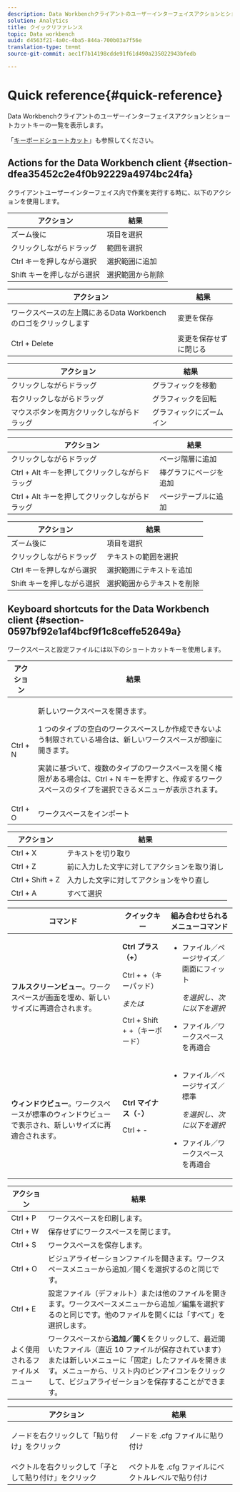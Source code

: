 ```yaml
---
description: Data Workbenchクライアントのユーザーインターフェイスアクションとショートカットキーの一覧を表示します。
solution: Analytics
title: クイックリファレンス
topic: Data workbench
uuid: d4563f21-4a0c-4ba5-844a-700b03a7f56e
translation-type: tm+mt
source-git-commit: aec1f7b14198cdde91f61d490a235022943bfedb

---
```



# Quick reference{#quick-reference}

Data Workbenchクライアントのユーザーインターフェイスアクションとショートカットキーの一覧を表示します。

「[キーボードショートカット](../../../home/c-get-started/c-vis/c-qk-ref.md#section-0597bf92e1af4bcf9f1c8ceffe52649a)」も参照してください。

## Actions for the Data Workbench client {#section-dfea35452c2e4f0b92229a4974bc24fa}

クライアントユーザーインターフェイス内で作業を実行する時に、以下のアクションを使用します。

| アクション | 結果 |
|---|---|
| ズーム後に  | 項目を選択 |
| クリックしながらドラッグ | 範囲を選択 |
| Ctrl キーを押しながら選択 | 選択範囲に追加 |
| Shift キーを押しながら選択 | 選択範囲から削除 |

<table id="table_468868B713E94F08BFF8F5C468F5100B"> 
 <thead> 
  <tr> 
   <th colname="col1" class="entry"> アクション </th> 
   <th colname="col2" class="entry"> 結果 </th> 
  </tr> 
 </thead>
 <tbody> 
  <tr> 
   <td colname="col1"> ワークスペースの左上隅にあるData Workbenchのロゴをクリックします </td> 
   <td colname="col2"> <p>変更を保存 </p> </td> 
  </tr> 
  <tr> 
   <td colname="col1"> Ctrl + Delete </td> 
   <td colname="col2"> 変更を保存せずに閉じる </td> 
  </tr> 
 </tbody> 
</table>

| アクション | 結果 |
|---|---|
| クリックしながらドラッグ | グラフィックを移動 |
| 右クリックしながらドラッグ | グラフィックを回転 |
| マウスボタンを両方クリックしながらドラッグ | グラフィックにズームイン |

| アクション | 結果 |
|---|---|
| クリックしながらドラッグ | ページ階層に追加 |
| Ctrl + Alt キーを押してクリックしながらドラッグ | 棒グラフにページを追加 |
| Ctrl + Alt キーを押してクリックしながらドラッグ | ページテーブルに追加 |

| アクション | 結果 |
|---|---|
| ズーム後に  | 項目を選択 |
| クリックしながらドラッグ | テキストの範囲を選択 |
| Ctrl キーを押しながら選択 | 選択範囲にテキストを追加 |
| Shift キーを押しながら選択 | 選択範囲からテキストを削除 |

## Keyboard shortcuts for the Data Workbench client {#section-0597bf92e1af4bcf9f1c8ceffe52649a}

ワークスペースと設定ファイルには以下のショートカットキーを使用します。

<table id="table_169AD5F75C92449FACEAC64660B4B50D"> 
 <thead> 
  <tr> 
   <th colname="col1" class="entry"> アクション </th> 
   <th colname="col2" class="entry"> 結果 </th> 
  </tr>
 </thead>
 <tbody> 
  <tr> 
   <td colname="col1"> Ctrl + N </td> 
   <td colname="col2"> <p>新しいワークスペースを開きます。 </p> <p>1 つのタイプの空白のワークスペースしか作成できないよう制限されている場合は、新しいワークスペースが即座に開きます。 </p> <p>実装に基づいて、複数のタイプのワークスペースを開く権限がある場合は、Ctrl + N キーを押すと、作成するワークスペースのタイプを選択できるメニューが表示されます。 </p> </td> 
  </tr> 
  <tr> 
   <td colname="col1"> Ctrl + O </td> 
   <td colname="col2"> ワークスペースをインポート </td> 
  </tr> 
 </tbody> 
</table>

| アクション | 結果 |
|---|---|
| Ctrl + X | テキストを切り取り |
| Ctrl + Z | 前に入力した文字に対してアクションを取り消し |
| Ctrl + Shift + Z | 入力した文字に対してアクションをやり直し |
| Ctrl + A | すべて選択 |

<table id="table_A01C514C99F043338D183A6839E03DEA"> 
 <thead> 
  <tr> 
   <th colname="col1" class="entry"> コマンド </th> 
   <th colname="col2" class="entry"> クイックキー </th> 
   <th colname="col3" class="entry"> 組み合わせられるメニューコマンド </th> 
  </tr>
 </thead>
 <tbody> 
  <tr> 
   <td colname="col1"><b>フルスクリーンビュー</b>。ワークスペースが画面を埋め、新しいサイズに再適合されます。 </td> 
   <td colname="col2"><b>Ctrl プラス（+）</b> <p>Ctrl + +（キーパッド） </p> <p><i> または</i> </p> <p>Ctrl + Shift + +（キーボード） </p> </td> 
   <td colname="col3"> 
    <ul id="ul_C7C731B894D946D9916F50806F015857"> 
     <li id="li_452B4C119B1A40038A408CFFC53653A9">ファイル／ページサイズ／画面にフィット <p><i>を選択し、次に以下を選択</i> </p> </li> 
     <li id="li_DE9B8B31B9F24A6AA68A1D0DB886B501">ファイル／ワークスペースを再適合 </li> 
    </ul> </td> 
  </tr> 
  <tr> 
   <td colname="col1"><b>ウィンドウビュー</b>。ワークスペースが標準のウィンドウビューで表示され、新しいサイズに再適合されます。 </td> 
   <td colname="col2"><b>Ctrl マイナス（-）</b> <p>Ctrl + - </p> </td> 
   <td colname="col3"> 
    <ul id="ul_3474B9EFD69343C09BC84E485D896C28"> 
     <li id="li_820BAED76FF24A5785E6D89C5C692DD5">ファイル／ページサイズ／標準 <p><i>を選択し、次に以下を選択</i> </p> </li> 
     <li id="li_337789F282CE4C2C990C67B115782454">ファイル／ワークスペースを再適合 </li> 
    </ul> </td> 
  </tr> 
 </tbody> 
</table>

| アクション | 結果 |
|---|---|
| Ctrl + P | ワークスペースを印刷します。 |
| Ctrl + W | 保存せずにワークスペースを閉じます。 |
| Ctrl + S | ワークスペースを保存します。 |
| Ctrl + O | ビジュアライゼーションファイルを開きます。ワークスペースメニューから追加／開くを選択するのと同じです。 |
| Ctrl + E | 設定ファイル（デフォルト）または他のファイルを開きます。ワークスペースメニューから追加／編集を選択するのと同じです。他のファイルを開くには「すべて」を選択します。 |
| よく使用されるファイルメニュー | ワークスペースから&#x200B;**追加／開く**&#x200B;をクリックして、最近開いたファイル（直近 10 ファイルが保存されています）または新しいメニューに「固定」したファイルを開きます。メニューから、リスト内のピンアイコンをクリックして、ビジュアライゼーションを保存することができます。 |

<table id="table_99414A5999F94A2EAB2BBBA27EE487F5"> 
 <thead> 
  <tr> 
   <th colname="col1" class="entry"> アクション </th> 
   <th colname="col2" class="entry"> 結果 </th> 
  </tr>
 </thead>
 <tbody> 
  <tr> 
   <td colname="col1"> <p>ノードを右クリックして「<span class="uicontrol">貼り付け</span>」をクリック </p> </td> 
   <td colname="col2"> <p>ノードを <span class="filepath">.cfg</span> ファイルに貼り付け </p> </td> 
  </tr> 
  <tr> 
   <td colname="col1">ベクトルを右クリックして「<span class="uicontrol">子として貼り付け</span>」をクリック </td> 
   <td colname="col2">ベクトルを <span class="filepath">.cfg</span> ファイルにベクトルレベルで貼り付け </td> 
  </tr> 
 </tbody> 
</table>

